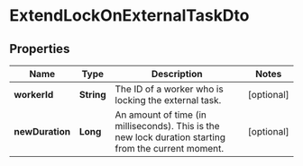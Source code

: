 

# ExtendLockOnExternalTaskDto

## Properties

Name | Type | Description | Notes
------------ | ------------- | ------------- | -------------
**workerId** | **String** | The ID of a worker who is locking the external task. |  [optional]
**newDuration** | **Long** | An amount of time (in milliseconds). This is the new lock duration starting from the current moment. |  [optional]




